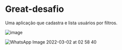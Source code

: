 # Great-desafio
Uma aplicação que cadastra e lista usuários por filtros.

![![image](https://user-images.githubusercontent.com/37351953/189361885-0e4cb762-5544-4e11-ae26-d995a29d0702.png)](https://user-images.githubusercontent.com/37816505/156304254-85c9f6bc-ebab-4289-b35d-152db6cc8ed3.jpeg)

![WhatsApp Image 2022-03-02 at 02 58 40](https://user-images.githubusercontent.com/37816505/156304242-48852e42-d271-4f36-9cd1-863bdaa6b7b2.jpeg)
